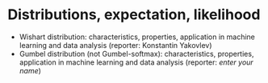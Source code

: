# Distributions, expectation, likelihood

* Wishart distribution: characteristics, properties, application in machine learning and data analysis (reporter: Konstantin Yakovlev)
* Gumbel distribution (not Gumbel-softmax): characteristics, properties, application in machine learning and data analysis (reporter: *enter your name*)


